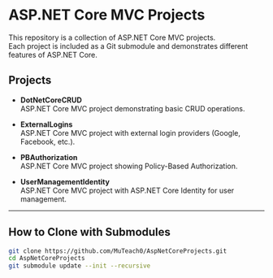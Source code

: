 # ASP.NET Core MVC Projects

This repository is a collection of ASP.NET Core MVC projects.  
Each project is included as a Git submodule and demonstrates different features of ASP.NET Core.

## Projects

- **DotNetCoreCRUD**  
  ASP.NET Core MVC project demonstrating basic CRUD operations.

- **ExternalLogins**  
  ASP.NET Core MVC project with external login providers (Google, Facebook, etc.).

- **PBAuthorization**  
  ASP.NET Core MVC project showing Policy-Based Authorization.

- **UserManagementIdentity**  
  ASP.NET Core MVC project with ASP.NET Core Identity for user management.

---

## How to Clone with Submodules

```bash
git clone https://github.com/MuTeach0/AspNetCoreProjects.git
cd AspNetCoreProjects
git submodule update --init --recursive
